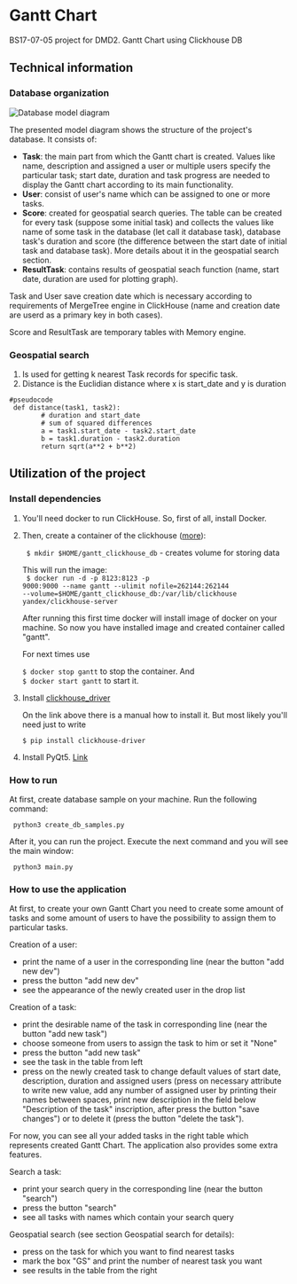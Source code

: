 # Gantt Chart

BS17-07-05 project for DMD2. Gantt Chart using Clickhouse DB

## Technical information
### Database organization
![Database model diagram](https://cdn1.savepice.ru/uploads/2019/4/25/32951f717fd1dfa1b7cae4ce4040aff7-full.jpg)

The presented model diagram shows the structure of the project's database.
It consists of:
* <b>Task</b>: the main part from which the Gantt chart is created. Values like name, description and assigned a user or multiple users specify the particular task; start date, duration and task progress are needed to display the Gantt chart according to its main functionality. 
* <b>User</b>: consist of user's name which can be assigned to one or more tasks.
* <b>Score</b>: created for geospatial search queries. The table can be created for every task (suppose some initial task) and collects the values like name of some task in the database (let call it database task), database task's duration and score (the difference between the start date of initial task and database task). More details about it in the geospatial search section.
* <b>ResultTask</b>: contains results of geospatial seach function (name, start date, duration are used for plotting graph).

Task and User save creation date which is necessary according to requirements of MergeTree engine in ClickHouse (name and creation date are userd as a primary key in both cases).

Score and ResultTask are temporary tables with Memory engine.

### Geospatial search
1. Is used for getting k nearest Task records for specific task. 
2. Distance is the Euclidian distance where x is start_date and y is duration
```
#pseudocode
 def distance(task1, task2):
        # duration and start_date
        # sum of squared differences
        a = task1.start_date - task2.start_date
        b = task1.duration - task2.duration
        return sqrt(a**2 + b**2)
```

## Utilization of the project

### Install dependencies

1. You'll need docker to run СlickHouse. So, first of all, install Docker.
2. Then, create a container of the clickhouse (<a href="https://hub.docker.com/r/yandex/clickhouse-server/">more</a>): 
  
      <code> $ mkdir $HOME/gantt_clickhouse_db</code>  - creates volume for storing data<br>
  
      This will run the image: <br>
      <code> $ docker run -d -p 8123:8123 -p 9000:9000 --name gantt --ulimit nofile=262144:262144 --volume=$HOME/gantt_clickhouse_db:/var/lib/clickhouse yandex/clickhouse-server</code>
  
      After running this first time docker will install image of docker on your machine. 
      So now you have installed image and created container called "gantt".
  
      For next times use
  
      <code>$ docker stop gantt</code> to stop the container. And <br>
      <code>$ docker start gantt</code> to start it.
  
3. Install <a href="https://clickhouse-driver.readthedocs.io/en/latest/installation.html">clickhouse_driver</a>
  
      On the link above there is a manual how to install it. But most likely you'll need just to write
  
      <code>$ pip install clickhouse-driver </code>
  
4. Install PyQt5. <a href="https://www.metachris.com/2016/03/how-to-install-qt56-pyqt5-virtualenv-python3/">Link</a>
  
### How to run
At first, create database sample on your machine. Run the following command:

<code> python3 create_db_samples.py </code>

After it, you can run the project. Execute the next command and you will see the main window:

<code> python3 main.py </code>
  
### How to use the application
At first, to create your own Gantt Chart you need to create some amount of tasks and some amount of users to have the possibility to assign them to particular tasks.

Creation of a user: 
* print the name of a user in the corresponding line (near the button "add new dev")
* press the button "add new dev"
* see the appearance of the newly created user in the drop list 

Creation of a task:
* print the desirable name of the task in corresponding line (near the button "add new task")
* choose someone from users to assign the task to him or set it "None"
* press the button "add new task"
* see the task in the table from left
* press on the newly created task to change default values of start date, description, duration and assigned users (press on necessary attribute to write new value, add any number of assigned user by printing their names between spaces, print new description in the field below "Description of the task" inscription, after press the button "save changes") or to delete it (press the button "delete the task"). 

For now, you can see all your added tasks in the right table which represents created Gantt Chart. The application also provides some extra features.

Search a task:
* print your search query in the corresponding line (near the button "search")
* press the button "search"
* see all tasks with names which contain your search query

Geospatial search (see section Geospatial search for details):
* press on the task for which you want to find nearest tasks
* mark the box "GS" and print the number of nearest task you want
* see results in the table from the right
